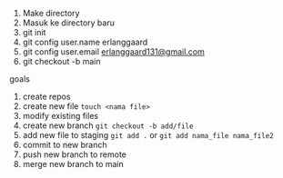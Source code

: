 1. Make directory
2. Masuk ke directory baru
3. git init
4. git config user.name erlanggaard
5. git config user.email erlanggaard131@gmail.com
6. git checkout -b main


goals
1. create repos
2. create new file `touch <nama file>`
3. modify existing files
4. create new branch `git checkout -b add/file`
5. add new file to staging `git add .` or `git add nama_file nama_file2`
5. commit to new branch
6. push new branch to remote
7. merge new branch to main